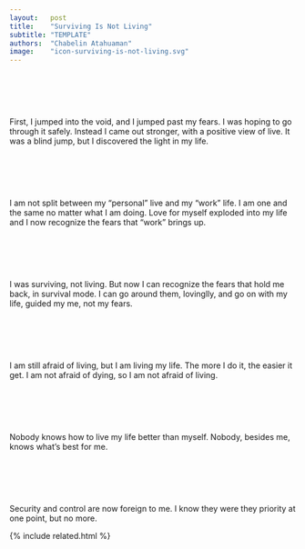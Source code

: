 ```yaml
---
layout:   post
title:    "Surviving Is Not Living"
subtitle: "TEMPLATE"
authors:  "Chabelin Atahuaman"
image:    "icon-surviving-is-not-living.svg"
---
```


<div style="display:none;">
 <p></p>
</div>

<h1>&nbsp;</h1>
 <p>First, I jumped into the void, and I jumped past my fears. I was hoping to go through it safely. Instead I came out stronger, with a positive view of live. It was a blind jump, but I discovered the light in my life.</p>

<h1>&nbsp;</h1>
 <p>I am not split between my &ldquo;personal&rdquo; live and my &ldquo;work&rdquo; life. I am one and the same no matter what I am doing. Love for myself exploded into my life and I now recognize the fears that &ldquo;work&rdquo; brings up.</p>

<h1>&nbsp;</h1>
 <p>I was surviving, not living. But now I can recognize the fears that hold me back, in survival mode. I can go around them, lovinglly, and go on with my life, guided my me, not my fears.</p>

<h1>&nbsp;</h1>
 <p>I am still afraid of living, but I am living my life. The more I do it, the easier it get. I am not afraid of dying, so I am not afraid of living.</p>

<h1>&nbsp;</h1>
 <p>Nobody knows how to live my life better than myself. Nobody, besides me, knows what&rsquo;s best for me.</p>

<h1>&nbsp;</h1>
 <p>Security and control are now foreign to me. I know they were they priority at one point, but no more.</p>

{% include related.html %}
